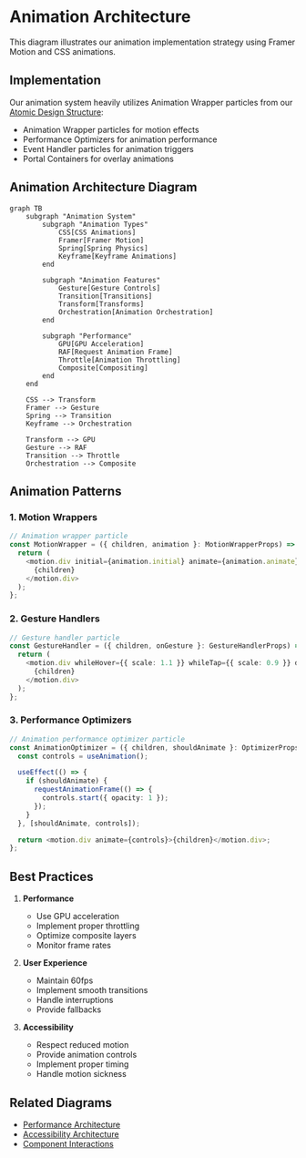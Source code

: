 # Animation Architecture

This diagram illustrates our animation implementation strategy using Framer Motion and CSS animations.

## Implementation

Our animation system heavily utilizes Animation Wrapper particles from our [Atomic Design Structure](./atomic-design.md#particles):

- Animation Wrapper particles for motion effects
- Performance Optimizers for animation performance
- Event Handler particles for animation triggers
- Portal Containers for overlay animations

## Animation Architecture Diagram

```mermaid
graph TB
    subgraph "Animation System"
        subgraph "Animation Types"
            CSS[CSS Animations]
            Framer[Framer Motion]
            Spring[Spring Physics]
            Keyframe[Keyframe Animations]
        end

        subgraph "Animation Features"
            Gesture[Gesture Controls]
            Transition[Transitions]
            Transform[Transforms]
            Orchestration[Animation Orchestration]
        end

        subgraph "Performance"
            GPU[GPU Acceleration]
            RAF[Request Animation Frame]
            Throttle[Animation Throttling]
            Composite[Compositing]
        end
    end

    CSS --> Transform
    Framer --> Gesture
    Spring --> Transition
    Keyframe --> Orchestration

    Transform --> GPU
    Gesture --> RAF
    Transition --> Throttle
    Orchestration --> Composite
```

## Animation Patterns

### 1. Motion Wrappers

```typescript
// Animation wrapper particle
const MotionWrapper = ({ children, animation }: MotionWrapperProps) => {
  return (
    <motion.div initial={animation.initial} animate={animation.animate} exit={animation.exit} transition={animation.transition}>
      {children}
    </motion.div>
  );
};
```

### 2. Gesture Handlers

```typescript
// Gesture handler particle
const GestureHandler = ({ children, onGesture }: GestureHandlerProps) => {
  return (
    <motion.div whileHover={{ scale: 1.1 }} whileTap={{ scale: 0.9 }} drag={true} onDragEnd={onGesture}>
      {children}
    </motion.div>
  );
};
```

### 3. Performance Optimizers

```typescript
// Animation performance optimizer particle
const AnimationOptimizer = ({ children, shouldAnimate }: OptimizerProps) => {
  const controls = useAnimation();

  useEffect(() => {
    if (shouldAnimate) {
      requestAnimationFrame(() => {
        controls.start({ opacity: 1 });
      });
    }
  }, [shouldAnimate, controls]);

  return <motion.div animate={controls}>{children}</motion.div>;
};
```

## Best Practices

1. **Performance**

   - Use GPU acceleration
   - Implement proper throttling
   - Optimize composite layers
   - Monitor frame rates

2. **User Experience**

   - Maintain 60fps
   - Implement smooth transitions
   - Handle interruptions
   - Provide fallbacks

3. **Accessibility**
   - Respect reduced motion
   - Provide animation controls
   - Implement proper timing
   - Handle motion sickness

## Related Diagrams

- [Performance Architecture](../system/performance.md)
- [Accessibility Architecture](./accessibility-architecture.md)
- [Component Interactions](./interactions.md)
